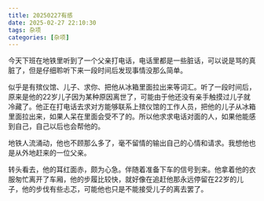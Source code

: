 ```yaml
---
title: 20250227有感
date: 2025-02-27 22:10:30
tags: 杂项
categories: [杂项]
---
```


今天下班在地铁里听到了一个父亲打电话，电话里都是一些脏话，可以说是骂的真脏了，但是仔细聆听下来一段时间后发现事情没那么简单。

似乎是有殡仪馆、儿子、求你、把他从冰箱里面拉出来等词汇。听了一段时间后，原来是他的22岁儿子因为某种原因离世了，可能由于他还没有亲手触摸过儿子就冷藏了。他正在打电话去求对方能够联系上殡仪馆的工作人员，把他的儿子从冰箱里面拉出来，如果人呆在里面会受不了的。所以他求求电话对面的人，如果他能感到自己，自己以后也会帮他的。

地铁人流涌动，他也不顾那么多了，毫不留情的输出自己的心情和请求。我想他也是从外地赶来的一位父亲。

转头看去，他的耳红面赤，颇为心急。伴随着准备下车的信号到来。他拿着他的衣服匆忙离开了车厢，他的步履比较快，就好像在追赶他那永远停留在22岁的儿子，他的步伐有些忐忑，可能他也只是不能接受儿子的离去罢了。